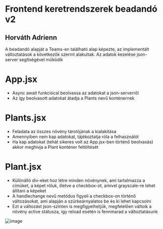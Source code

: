 # Frontend keretrendszerek beadandó v2

## Horváth Adrienn

A beadandó alapját a Teams-en található alap képezte, az implementált változtatások a következők szerint alakultak. Az adatok kezelése json-server segítségével működik

# App.jsx
* Async await funkciócal beolvassa az adatokat a json-serverről
* Az így beolvasott adatokat átadja a Plants nevű konténernek

# Plants.jsx
* Feladata az összes növény tárolójának a kialakítása
* Amennyiben nem kap adatokat, tájékoztatja róla a felhasználót
* Ha kap adatokat (tehát sikeres volt az App.jsx-ben történő beolvasás) akkor meghívja a Plant konténer feltöltését

# Plant.jsx
* Különálló div-eket hoz létre minden növénynek, ami tartalmazza a címüket, a képet róluk, illetve a checkbox-ot, amivel grayscale-re lehet állítani a képeket
* A handlechange nevű metódus figyeli a checkbox-on történő változásokat, ami alapján a szürkeárnyalatos be és ki lehet kapcsolni
* Ezt a változást json-szinten is megfigyelhetjük, megfelelően váltoik a növény active státusza, így reload esetén is fennmarad a változtatásunk

![image](https://user-images.githubusercontent.com/93373919/236671792-f6c41b52-08b1-4047-81a4-6f6fae391a20.png)
